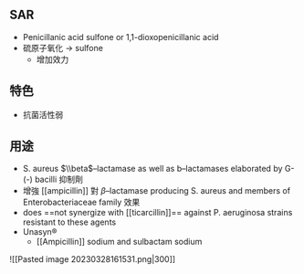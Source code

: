 ## SAR
- Penicillanic acid sulfone or 1,1-dioxopenicillanic acid 
- 硫原子氧化 $\rightarrow$ sulfone
	- 增加效力
## 特色
- 抗菌活性弱
## 用途
- S. aureus $\\beta$–lactamase as well as b–lactamases elaborated by G-(-) bacilli 抑制劑
- 增強 [[ampicillin]] 對 $\beta$–lactamase producing S. aureus and members of Enterobacteriaceae family 效果
- does ==not synergize with [[ticarcillin]]== against P. aeruginosa strains resistant to these agents
- Unasyn®
	- [[Ampicillin]] sodium and sulbactam sodium 

![[Pasted image 20230328161531.png\|300]]
